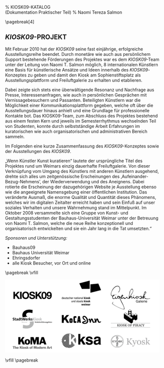 % KIOSK09-KATALOG \
  (Dokumentation Praktischer Teil)
% Naomi Tereza Salmon


\pagebreak[4]

## *KIOSK09*-PROJEKT

Mit Februar 2010 hat der *KIOSK09* seine fast einjährige, erfolgreiche Ausstellungsreihe beendet. Durch monetäre wie auch aus persönlichem Support bestehende Förderungen des Projektes war es dem *KIOSK09*-Team
unter der Leitung von Naomi T. Salmon möglich, 8 internationalen Künstlern eine Basis für künstlerische Ansätze und Ideen innerhalb des *KIOSK09*-Konzeptes zu geben und damit den Kiosk am Sophienstiftsplatz als Ausstellungsplattform und Freiluftgalerie zu erhalten und etablieren.

Dabei zeigte sich stets eine überwältigende Resonanz und Nachfrage aus Presse, Interessenanfragen, wie auch in persönlichen Gesprächen mit Vernissagebesuchern und Passanten. Beteiligten Künstlern war die Möglichkeit einer Kommunikationsplattform gegeben, welche oft über die Ausstellungsdauer hinaus anhielt und eine Grundlage für professionelle Kontakte bot.
Das KIOSK09-Team, zum Abschluss des Projektes bestehend aus einem festen Kern und jeweils im Semesterrhythmus wechselnden Teil von Studenten, konnte durch selbstständige Arbeit Erfahrungen im kuratorischen wie auch organisatorischen und administrativen Bereich sammeln.

Im Folgenden eine kurze Zusammenfassung des *KIOSK09*-Konzeptes sowie der Ausstellungen des *KIOSK09*.

„Wenn Künstler Kunst kuratieren“ lautete der ursprüngliche Titel des Projektes rund um Weimars einzig dauerhafte Freiluftgalerie. Von dieser Verknüpfung vom Umgang des Künstlers mit anderen Künstlern ausgehend, drehte sich alles um zeitgenössische Erscheinungen des ‚Aufeinander-Bezug-Nehmens’, der Wiederverwendung und des Aneignens. Dabei rotierte die Erscheinung der dazugehörigen Website je Ausstellung ebenso wie die angeeignete Namensgebung einer öffentlichen Institution.
Das veränderte Ausmaß, die enorme Qualität und Quantität dieses Phänomens, welches wir im digitalen Zeitalter erreicht haben und sein Einfuß auf unser soziales Verhalten und unsere Wahrnehmung stand im Mittelpunkt.
Im Oktober 2008 versammelte sich eine Gruppe von Kunst- und Gestaltungsstudenten der Bauhaus-Universität Weimar unter der Betreuung von Naomi T. Salmon, welche die neue Reihe konzeptionell und organisatorisch entwickelten und sie ein Jahr lang in die Tat umsetzten.“

*Sponsoren und Unterstützung:*

- Bauhaus09
- Bauhaus Universität Weimar
- Ehringsdorfer 
- alle Kiosk Besucher, vor Ort und online


\pagebreak
\vfill

![Kiosk-Konferenz](images/k09.0Kioskkonferenz-cover.png)

\vfill
\pagebreak